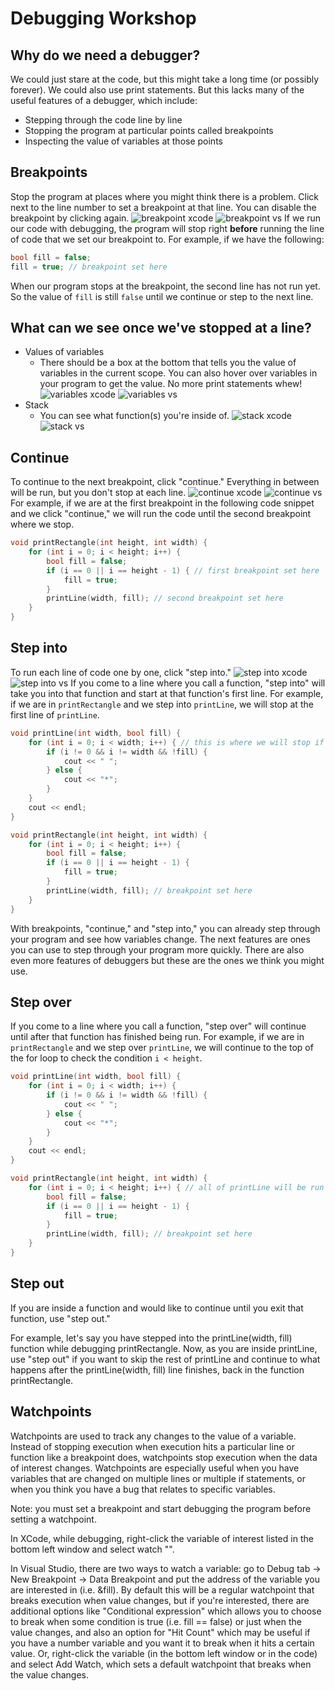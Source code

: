 # Debugging Workshop

## Why do we need a debugger?
We could just stare at the code, but this might take a long time (or possibly forever).
We could also use print statements. But this lacks many of the useful features of a debugger, which include:
* Stepping through the code line by line
* Stopping the program at particular points called breakpoints
* Inspecting the value of variables at those points

## Breakpoints
Stop the program at places where you might think there is a problem. Click next to the line number to set a breakpoint at that line. You can disable the breakpoint by clicking again.
![breakpoint xcode](images/breakpointxcode.png)
![breakpoint vs](images/breakpointvs.png)
If we run our code with debugging, the program will stop right **before** running the line of code that we set our breakpoint to. 
For example, if we have the following:
```cpp
bool fill = false;
fill = true; // breakpoint set here
```
When our program stops at the breakpoint, the second line has not run yet. So the value of `fill` is still `false` until we continue or step to the next line. 

## What can we see once we've stopped at a line?
* Values of variables
  * There should be a box at the bottom that tells you the value of variables in the current scope. You can also hover over variables in your program to get the value. No more print statements whew!
  ![variables xcode](images/variablesxcode.png)
  ![variables vs](images/variablesvs.png)
* Stack
  * You can see what function(s) you're inside of. 
  ![stack xcode](images/stackxcode.png)
  ![stack vs](images/stackvs.png)
  
## Continue
To continue to the next breakpoint, click "continue." Everything in between will be run, but you don't stop at each line. 
![continue xcode](images/continuexcode.png)
![continue vs](images/continuevs.png)
For example, if we are at the first breakpoint in the following code snippet and we click "continue," we will run the code until the second breakpoint where we stop.
```cpp
void printRectangle(int height, int width) {
    for (int i = 0; i < height; i++) {
        bool fill = false;
        if (i == 0 || i == height - 1) { // first breakpoint set here
            fill = true;
        }
        printLine(width, fill); // second breakpoint set here
    }
}
```

##  Step into
To run each line of code one by one, click "step into."
![step into xcode](images/stepintoxcode.png)
![step into vs](images/stepintocs.png)
If you come to a line where you call a function, "step into" will take you into that function and start at that function's first line.
For example, if we are in `printRectangle` and we step into `printLine`, we will stop at the first line of `printLine`.
```cpp
void printLine(int width, bool fill) {
    for (int i = 0; i < width; i++) { // this is where we will stop if we step into printLine
        if (i != 0 && i != width && !fill) {
            cout << " ";
        } else {
            cout << "*";
        }
    }
    cout << endl;
}

void printRectangle(int height, int width) {
    for (int i = 0; i < height; i++) {
        bool fill = false;
        if (i == 0 || i == height - 1) {
            fill = true;
        }
        printLine(width, fill); // breakpoint set here
    }
}
```
With breakpoints, "continue," and "step into," you can already step through your program and see how variables change. The next features are ones you can use to step through your program more quickly. There are also even more features of debuggers but these are the ones we think you might use. 

## Step over
If you come to a line where you call a function, "step over" will continue until after that function has finished being run. 
For example, if we are in `printRectangle` and we step over `printLine`, we will continue to the top of the for loop to check the condition `i < height`.
```cpp
void printLine(int width, bool fill) {
    for (int i = 0; i < width; i++) {
        if (i != 0 && i != width && !fill) {
            cout << " ";
        } else {
            cout << "*";
        }
    }
    cout << endl;
}

void printRectangle(int height, int width) {
    for (int i = 0; i < height; i++) { // all of printLine will be run and we will stop here
        bool fill = false;
        if (i == 0 || i == height - 1) {
            fill = true;
        }
        printLine(width, fill); // breakpoint set here
    }
}
```

## Step out
If you are inside a function and would like to continue until you exit that function, use "step out."

For example, let's say you have stepped into the printLine(width, fill) function while debugging printRectangle. Now, as you are inside printLine, use "step out" if you want to skip the rest of printLine and continue to what happens after the printLine(width, fill) line finishes, back in the function printRectangle.

## Watchpoints
Watchpoints are used to track any changes to the value of a variable. Instead of stopping execution when execution hits a particular line or function like a breakpoint does, watchpoints stop execution when the data of interest changes. Watchpoints are especially useful when you have variables that are changed on multiple lines or multiple if statements, or when you think you have a bug that relates to specific variables.

Note: you must set a breakpoint and start debugging the program before setting a watchpoint.

In XCode, while debugging, right-click the variable of interest listed in the bottom left window and select watch "<variable-name>".

In Visual Studio, there are two ways to watch a variable: go to Debug tab -> New Breakpoint -> Data Breakpoint and put the address of the variable you are interested in (i.e. &fill). By default this will be a regular watchpoint that breaks execution when value changes, but if you're interested, there are additional options like "Conditional expression" which allows you to choose to break when some condition is true (i.e. fill == false) or just when the value changes, and also an option for "Hit Count" which may be useful if you have a number variable and you want it to break when it hits a certain value.
Or, right-click the variable (in the bottom left window or in the code) and select Add Watch, which sets a default watchpoint that breaks when the value changes.
